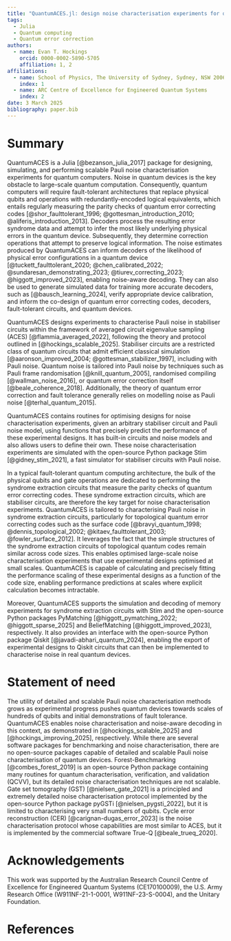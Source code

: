 ```yaml
---
title: "QuantumACES.jl: design noise characterisation experiments for quantum computers"
tags:
  - Julia
  - Quantum computing
  - Quantum error correction
authors:
  - name: Evan T. Hockings
    orcid: 0000-0002-5890-5705
    affiliation: 1, 2
affiliations:
  - name: School of Physics, The University of Sydney, Sydney, NSW 2006, Australia
    index: 1
  - name: ARC Centre of Excellence for Engineered Quantum Systems
    index: 2
date: 3 March 2025
bibliography: paper.bib
---
```


# Summary

QuantumACES is a Julia [@bezanson_julia_2017] package for designing, simulating, and performing scalable Pauli noise characterisation experiments for quantum computers.
Noise in quantum devices is the key obstacle to large-scale quantum computation.
Consequently, quantum computers will require fault-tolerant architectures that replace physical qubits and operations with redundantly-encoded logical equivalents, which entails regularly measuring the parity checks of quantum error correcting codes [@shor_faulttolerant_1996; @gottesman_introduction_2010; @aliferis_introduction_2013].
Decoders process the resulting error syndrome data and attempt to infer the most likely underlying physical errors in the quantum device.
Subsequently, they determine correction operations that attempt to preserve logical information.
The noise estimates produced by QuantumACES can inform decoders of the likelihood of physical error configurations in a quantum device [@tuckett_faulttolerant_2020; @chen_calibrated_2022; @sundaresan_demonstrating_2023; @tiurev_correcting_2023; @higgott_improved_2023], enabling noise-aware decoding.
They can also be used to generate simulated data for training more accurate decoders, such as [@bausch_learning_2024], verify appropriate device calibration, and inform the co-design of quantum error correcting codes, decoders, fault-tolerant circuits, and quantum devices.

QuantumACES designs experiments to characterise Pauli noise in stabiliser circuits within the framework of averaged circuit eigenvalue sampling (ACES) [@flammia_averaged_2022], following the theory and protocol outlined in [@hockings_scalable_2025].
Stabiliser circuits are a restricted class of quantum circuits that admit efficient classical simulation [@aaronson_improved_2004; @gottesman_stabilizer_1997], including with Pauli noise.
Quantum noise is tailored into Pauli noise by techniques such as Pauli frame randomisation [@knill_quantum_2005], randomised compiling [@wallman_noise_2016], or quantum error correction itself [@beale_coherence_2018].
Additionally, the theory of quantum error correction and fault tolerance generally relies on modelling noise as Pauli noise [@terhal_quantum_2015].

QuantumACES contains routines for optimising designs for noise characterisation experiments, given an arbitrary stabiliser circuit and Pauli noise model, using functions that precisely predict the performance of these experimental designs.
It has built-in circuits and noise models and also allows users to define their own.
These noise characterisation experiments are simulated with the open-source Python package Stim [@gidney_stim_2021], a fast simulator for stabiliser circuits with Pauli noise.

In a typical fault-tolerant quantum computing architecture, the bulk of the physical qubits and gate operations are dedicated to performing the syndrome extraction circuits that measure the parity checks of quantum error correcting codes.
These syndrome extraction circuits, which are stabiliser circuits, are therefore the key target for noise characterisation experiments.
QuantumACES is tailored to characterising Pauli noise in syndrome extraction circuits, particularly for topological quantum error correcting codes such as the surface code [@bravyi_quantum_1998; @dennis_topological_2002; @kitaev_faulttolerant_2003; @fowler_surface_2012].
It leverages the fact that the simple structures of the syndrome extraction circuits of topological quantum codes remain similar across code sizes.
This enables optimised large-scale noise characterisation experiments that use experimental designs optimised at small scales.
QuantumACES is capable of calculating and precisely fitting the performance scaling of these experimental designs as a function of the code size, enabling performance predictions at scales where explicit calculation becomes intractable.

Moreover, QuantumACES supports the simulation and decoding of memory experiments for syndrome extraction circuits with Stim and the open-source Python packages PyMatching [@higgott_pymatching_2022; @higgott_sparse_2025] and BeliefMatching [@higgott_improved_2023], respectively.
It also provides an interface with the open-source Python package Qiskit [@javadi-abhari_quantum_2024], enabling the export of experimental designs to Qiskit circuits that can then be implemented to characterise noise in real quantum devices.

# Statement of need

The utility of detailed and scalable Pauli noise characterisation methods grows as experimental progress pushes quantum devices towards scales of hundreds of qubits and initial demonstrations of fault tolerance.
QuantumACES enables noise characterisation and noise-aware decoding in this context, as demonstrated in [@hockings_scalable_2025] and [@hockings_improving_2025], respectively.
While there are several software packages for benchmarking and noise characterisation, there are no open-source packages capable of detailed and scalable Pauli noise characterisation of quantum devices.
Forest-Benchmarking [@combes_forest_2019] is an open-source Python package containing many routines for quantum characterisation, verification, and validation (QCVV), but its detailed noise characterisation techniques are not scalable.
Gate set tomography (GST) [@nielsen_gate_2021] is a principled and extremely detailed noise characterisation protocol implemented by the open-source Python package pyGSTi [@nielsen_pygsti_2022], but it is limited to characterising very small numbers of qubits.
Cycle error reconstruction (CER) [@carignan-dugas_error_2023] is the noise characterisation protocol whose capabilities are most similar to ACES, but it is implemented by the commercial software True-Q [@beale_trueq_2020].

# Acknowledgements

This work was supported by the Australian Research Council Centre of Excellence for Engineered Quantum Systems (CE170100009), the U.S. Army Research Office (W911NF-21-1-0001, W911NF-23-S-0004), and the Unitary Foundation.

# References
